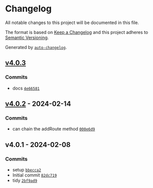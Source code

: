 # Changelog

All notable changes to this project will be documented in this file.

The format is based on [Keep a Changelog](https://keepachangelog.com/en/1.0.0/)
and this project adheres to [Semantic Versioning](https://semver.org/spec/v2.0.0.html).

Generated by [`auto-changelog`](https://github.com/CookPete/auto-changelog).

## [v4.0.3](https://github.com/nichoth/routes/compare/v4.0.2...v4.0.3)

### Commits

- docs [`4e66581`](https://github.com/nichoth/routes/commit/4e66581aed166041dc07f361a412c757ab47b2b0)

## [v4.0.2](https://github.com/nichoth/routes/compare/v4.0.1...v4.0.2) - 2024-02-14

### Commits

- can chain the addRoute method [`000e6d9`](https://github.com/nichoth/routes/commit/000e6d9fbffd30404ff5abace3229092d3a4bcba)

## v4.0.1 - 2024-02-08

### Commits

- setup [`bbecca2`](https://github.com/nichoth/routes/commit/bbecca25542d396637f1dcf8291c5a2b6a27246d)
- Initial commit [`82dc719`](https://github.com/nichoth/routes/commit/82dc719f0c0e6826225ee9e1919a1273b5f0787c)
- tidy [`2bf9ad9`](https://github.com/nichoth/routes/commit/2bf9ad9fa92f3e91f515ea12154e195c4c9ffe2f)
